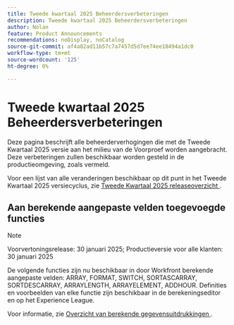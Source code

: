 ```yaml
---
title: Tweede kwartaal 2025 Beheerdersverbeteringen
description: Tweede kwartaal 2025 Beheerdersverbeteringen
author: Nolan
feature: Product Announcements
recommendations: noDisplay, noCatalog
source-git-commit: af4a82ad11b57c7a7457d5d7ee74ee18494a1dc0
workflow-type: tm+mt
source-wordcount: '125'
ht-degree: 0%

---
```


# Tweede kwartaal 2025 Beheerdersverbeteringen

Deze pagina beschrijft alle beheerderverhogingen die met de Tweede Kwartaal 2025 versie aan het milieu van de Voorproef worden aangebracht. Deze verbeteringen zullen beschikbaar worden gesteld in de productieomgeving, zoals vermeld.

Voor een lijst van alle veranderingen beschikbaar op dit punt in het Tweede Kwartaal 2025 versiecyclus, zie [ Tweede Kwartaal 2025 releaseoverzicht ](/help/quicksilver/product-announcements/product-releases/25-q2-release-activity/25-q2-release-overview.md).

## Aan berekende aangepaste velden toegevoegde functies

>[!NOTE]
>
>Voorvertoningsrelease: 30 januari 2025; Productieversie voor alle klanten: 30 januari 2025

De volgende functies zijn nu beschikbaar in door Workfront berekende aangepaste velden: ARRAY, FORMAT, SWITCH, SORTASCARRAY, SORTDESCARRAY, ARRAYLENGTH, ARRAYELEMENT, ADDHOUR. Definities en voorbeelden van elke functie zijn beschikbaar in de berekeningseditor en op het Experience League.

Voor informatie, zie [ Overzicht van berekende gegevensuitdrukkingen ](/help/quicksilver/reports-and-dashboards/reports/calc-cstm-data-reports/calculated-data-expressions.md).
